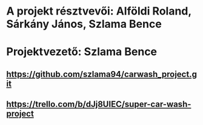 # A projekt résztvevői: Alföldi Roland, Sárkány János, Szlama Bence
# Projektvezető: Szlama Bence

## https://github.com/szlama94/carwash_project.git
## https://trello.com/b/dJj8UIEC/super-car-wash-project